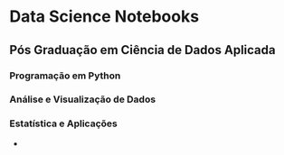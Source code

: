 # Data Science Notebooks

## Pós Graduação em Ciência de Dados Aplicada
 
### Programação em Python

### Análise e Visualização de Dados

### Estatística e Aplicações
- 
